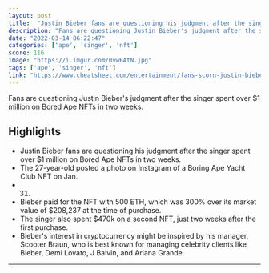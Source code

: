 ```yaml
---
layout: post
title:  "Justin Bieber fans are questioning his judgment after the singer spent over $1 million on Bored Ape NFTs in two weeks."
description: "Fans are questioning Justin Bieber's judgment after the singer spent over $1 million on Bored Ape NFTs in two weeks."
date: "2022-03-14 06:22:47"
categories: ['ape', 'singer', 'nft']
score: 116
image: "https://i.imgur.com/0vwBAtN.jpg"
tags: ['ape', 'singer', 'nft']
link: "https://www.cheatsheet.com/entertainment/fans-scorn-justin-bieber-dropping-1-3-million-bored-ape-nft.html/"
---
```


Fans are questioning Justin Bieber's judgment after the singer spent over $1 million on Bored Ape NFTs in two weeks.

## Highlights

- Justin Bieber fans are questioning his judgment after the singer spent over $1 million on Bored Ape NFTs in two weeks.
- The 27-year-old posted a photo on Instagram of a Boring Ape Yacht Club NFT on Jan.
- 31.
- Bieber paid for the NFT with 500 ETH, which was 300% over its market value of $208,237 at the time of purchase.
- The singer also spent $470k on a second NFT, just two weeks after the first purchase.
- Bieber's interest in cryptocurrency might be inspired by his manager, Scooter Braun, who is best known for managing celebrity clients like Bieber, Demi Lovato, J Balvin, and Ariana Grande.

---
